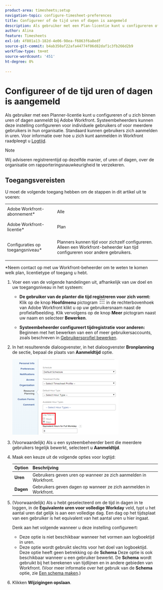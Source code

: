 ```yaml
---
product-area: timesheets;setup
navigation-topic: configure-timesheet-preferences
title: Configureer of de tijd uren of dagen is aangemeld
description: Als gebruiker met een Plan-licentie kunt u configureren of u zich binnen uren of dagen aanmeldt bij Adobe Workfront. Systeembeheerders kunnen deze instelling configureren voor individuele gebruikers of voor meerdere gebruikers in hun organisatie. Standaard kunnen gebruikers zich aanmelden in uren.
author: Alina
feature: Timesheets
exl-id: 4f801a13-182d-4e06-98ea-f6863f6a8edf
source-git-commit: b4ab350af22afa44774f06d82daf1c3fb266d2b9
workflow-type: tm+mt
source-wordcount: '451'
ht-degree: 0%

---
```


# Configureer of de tijd uren of dagen is aangemeld

Als gebruiker met een Planner-licentie kunt u configureren of u zich binnen uren of dagen aanmeldt bij Adobe Workfront. Systeembeheerders kunnen deze instelling configureren voor individuele gebruikers of voor meerdere gebruikers in hun organisatie. Standaard kunnen gebruikers zich aanmelden in uren. Voor informatie over hoe u zich kunt aanmelden in Workfront raadpleegt u [Logtijd](../../timesheets/create-and-manage-timesheets/log-time.md).

>[!NOTE]
>
>Wij adviseren registrerentijd op dezelfde manier, of uren of dagen, over de organisatie om rapporteringsnauwkeurigheid te verzekeren.

## Toegangsvereisten

U moet de volgende toegang hebben om de stappen in dit artikel uit te voeren:

<table style="table-layout:auto"> 
 <col> 
 </col> 
 <col> 
 </col> 
 <tbody> 
  <tr> 
   <td role="rowheader">Adobe Workfront-abonnement*</td> 
   <td> <p>Alle</p> </td> 
  </tr> 
  <tr> 
   <td role="rowheader">Adobe Workfront-licentie*</td> 
   <td> <p>Plan </p> </td> 
  </tr> 
  <tr data-mc-conditions=""> 
   <td role="rowheader">Configuraties op toegangsniveau*</td> 
   <td> <p>Planners kunnen tijd voor zichzelf configureren. Alleen een Workfront-beheerder kan tijd configureren voor andere gebruikers.</p> </td> 
  </tr> 
 </tbody> 
</table>

&#42;Neem contact op met uw Workfront-beheerder om te weten te komen welk plan, licentietype of toegang u hebt.

1. Voer een van de volgende handelingen uit, afhankelijk van uw doel en uw toegangsniveau in het systeem:

   * **De gebruiker van de planter die tijd registreren voor zich vormt:** Klik op de knop **Hoofdmenu** pictogram ![](assets/main-menu-icon.png) in de rechterbovenhoek van Adobe Workfront klikt u op uw gebruikersnaam naast de profielafbeelding. Klik vervolgens op de knop **Meer** pictogram naast uw naam en selecteer **Bewerken**.

   * **Systeembeheerder configureert tijdregistratie voor anderen:** Beginnen met het bewerken van een of meer gebruikersaccounts, zoals beschreven in [Gebruikersprofiel bewerken](../../administration-and-setup/add-users/create-and-manage-users/edit-a-users-profile.md).

1. In het resulterende dialoogvenster, in het dialoogvenster **Bronplanning** de sectie, bepaal de plaats van **Aanmeldtijd** optie.

   ![](assets/new-timesheet-log-hours-350x249.png)

1. (Voorwaardelijk) Als u een systeembeheerder bent die meerdere gebruikers tegelijk bewerkt, selecteert u **Aanmeldtijd**.
1. Maak een keuze uit de volgende opties voor logtijd:

   | Option | Beschrijving |
   |---|---|
   | **Uren** | Gebruikers geven uren op wanneer ze zich aanmelden in Workfront. |
   | **Dagen** | Gebruikers geven dagen op wanneer ze zich aanmelden in Workfront. |

1. (Voorwaardelijk) Als u hebt geselecteerd om de tijd in dagen in te loggen, in de **Equivalente uren voor volledige Workday** veld, typt u het aantal uren dat gelijk is aan een volledige dag. Een dag op het tijdsplaat van een gebruiker is het equivalent van het aantal uren u hier ingaat.

   Denk aan het volgende wanneer u deze instelling configureert:

   * Deze optie is niet beschikbaar wanneer het vormen aan logboektijd in uren.
   * Deze optie wordt gebruikt slechts voor het doel van logboektijd. Deze optie heeft geen betrekking op de **Schema** Deze optie is ook beschikbaar wanneer u een gebruiker bewerkt. De **Schema** wordt gebruikt bij het berekenen van tijdlijnen en in andere gebieden van Workfront. (Voor meer informatie over het gebruik van de **Schema** optie, zie [Een schema maken](../../administration-and-setup/set-up-workfront/configure-timesheets-schedules/create-schedules.md).) 

1. Klikken **Wijzigingen opslaan**.
